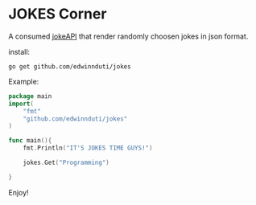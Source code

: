 # JOKES Corner

A consumed [jokeAPI](https://sv443.net/jokeapi/v2/)  that render randomly choosen jokes in json format.


install:
```
go get github.com/edwinnduti/jokes
```

Example:
```go
package main
import(
	"fmt"
	"github.com/edwinnduti/jokes"
)

func main(){
	fmt.Println("IT'S JOKES TIME GUYS!")

	jokes.Get("Programming")

}

```

Enjoy!

